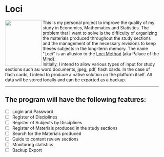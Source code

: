 # Loci

<img align="left" src="https://upload.wikimedia.org/wikipedia/commons/thumb/2/2f/%C5%BDusem_Castle_1863.jpg/433px-%C5%BDusem_Castle_1863.jpg" width="120" height="150" /> 

This is my personal project to improve the quality of my study in Economics, Mathematics and Statistics. The problem that I want to solve is the difficulty of organizing the materials produced throughout the study sections and the management of the necessary revisions to keep theses subjects in the long-term memory. The name "Loci" is an allusion to the [Loci Method](https://en.wikipedia.org/wiki/Method_of_loci) (aka Palace of the Mind). <br/>
Initially, I intend to allow various types of input for study sections such as: word documents, jpeg, pdf, flash cards. In the case of flash cards, I intend to produce a native solution on the platform itself. All data will be stored locally and can be exported as a backup.

---

## The program will have the following features:
- [ ] Login and Password
- [ ] Register of Disciplines
- [ ] Register of Subjects by Disciplines
- [ ] Register of Materials produced in the study sections
- [ ] Search for the Materials produced
- [ ] Guide to content review sections
- [ ] Monitoring statistics
- [ ] Backup Export 
